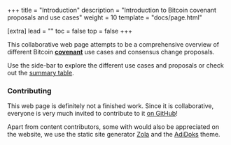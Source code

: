 +++
title = "Introduction"
description = "Introduction to Bitcoin covenant proposals and use cases"
weight = 10
template = "docs/page.html"

[extra]
lead = ""
toc = false
top = false
+++


This collaborative web page attempts to be a comprehensive overview of different Bitcoin
[**covenant**](https://bitcoinops.org/en/topics/covenants/) use cases and consensus change proposals.

Use the side-bar to explore the different use cases and proposals or check out the
[summary table](/overview/summary).


### Contributing

This web page is definitely not a finished work. Since it is collaborative, everyone is very much
invited to contribute to it [on GitHub](https://github.com/stevenroose/covenants.info)!

Apart from content contributors, some with would also be appreciated on the website, we use the
static site generator [Zola](https://getzola.org/) and the [AdiDoks](https://adidoks.org/) theme.
